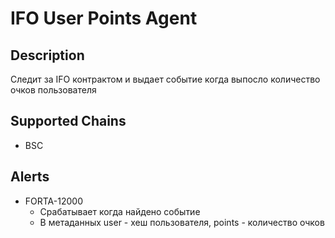 # IFO User Points Agent

## Description
Следит за IFO контрактом и выдает событие когда выпосло количество очков пользователя

## Supported Chains

- BSC

## Alerts


- FORTA-12000
  - Срабатывает когда найдено событие  
  - В метаданных user - хеш пользователя, points - количество очков

